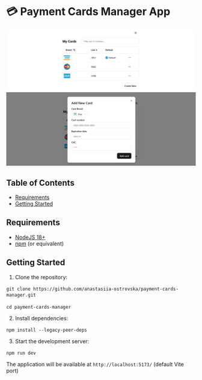 # 💳 Payment Cards Manager App

![](/src/assets/images/png/cards-data-table.png)
![](/src/assets/images/png/create-card-form.png)

## Table of Contents

- [Requirements](#requirements)
- [Getting Started](#getting-started)

## Requirements

- [NodeJS 18+](https://nodejs.org/en)
- [npm](https://pnpm.io) (or equivalent)

## Getting Started

1. Clone the repository:

```
git clone https://github.com/anastasiia-ostrovska/payment-cards-manager.git

cd payment-cards-manager
``` 

2. Install dependencies:

```
npm install --legacy-peer-deps
``` 

3. Start the development server:

```
npm run dev
``` 

The application will be available at `http://localhost:5173/` (default Vite port)


